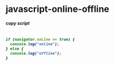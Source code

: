 # javascript-online-offline

<h5>copy script<h5>

  ````javascript

  if (navigator.onLine == true) {
    console.log("online");
  } else {
    console.log("offline");
  }

  ````